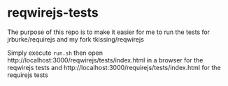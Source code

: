 # reqwirejs-tests

The purpose of this repo is to make it easier for me to run the tests for jrburke/requirejs and my fork tkissing/reqwirejs

Simply execute `run.sh` then open http://localhost:3000/reqwirejs/tests/index.html in a browser for the reqwirejs tests
and http://localhost:3000/requirejs/tests/index.html for the requirejs tests
